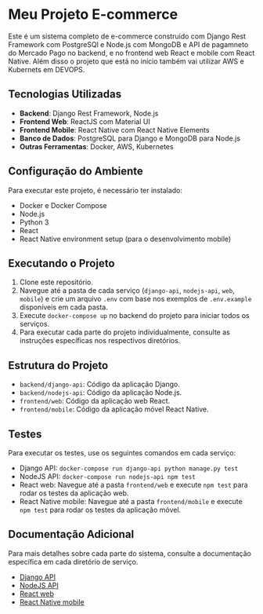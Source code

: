 # Meu Projeto E-commerce

Este é um sistema completo de e-commerce construído com Django Rest Framework com PostgreSQl e Node.js com MongoDB e API de pagamneto do Mercado Pago no backend, e no frontend web React e mobile com React Native. Além disso o projeto que está no início também vai utilizar AWS e Kubernets em DEVOPS.

## Tecnologias Utilizadas
- **Backend**: Django Rest Framework, Node.js
- **Frontend Web**: ReactJS com Material UI
- **Frontend Mobile**: React Native com React Native Elements
- **Banco de Dados**: PostgreSQL para Django e MongoDB para Node.js
- **Outras Ferramentas**: Docker, AWS, Kubernetes

## Configuração do Ambiente
Para executar este projeto, é necessário ter instalado:
- Docker e Docker Compose
- Node.js
- Python 3
- React
- React Native environment setup (para o desenvolvimento mobile)

## Executando o Projeto
1. Clone este repositório.
2. Navegue até a pasta de cada serviço (`django-api`, `nodejs-api`, `web`, `mobile`) e crie um arquivo `.env` com base nos exemplos de `.env.example` disponíveis em cada pasta.
3. Execute `docker-compose up` no backend do projeto para iniciar todos os serviços.
4. Para executar cada parte do projeto individualmente, consulte as instruções específicas nos respectivos diretórios.

## Estrutura do Projeto
- `backend/django-api`: Código da aplicação Django.
- `backend/nodejs-api`: Código da aplicação Node.js.
- `frontend/web`: Código da aplicação web React.
- `frontend/mobile`: Código da aplicação móvel React Native.

## Testes
Para executar os testes, use os seguintes comandos em cada serviço:
- Django API: `docker-compose run django-api python manage.py test`
- NodeJS API: `docker-compose run nodejs-api npm test`
- React web: Navegue até a pasta `frontend/web` e execute `npm test` para rodar os testes da aplicação web.
- React Native mobile: Navegue até a pasta `frontend/mobile` e execute `npm test` para rodar os testes da aplicação móvel.

## Documentação Adicional
Para mais detalhes sobre cada parte do sistema, consulte a documentação específica em cada diretório de serviço.

- [Django API](backend/django-api/README.md)
- [NodeJS API](backend/nodejs-api/README.md)
- [React web](frontend/web/README.md)
- [React Native mobile](frontend/mobile/README.md)